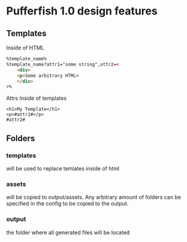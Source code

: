 # Pufferfish 1.0 design features

## Templates

Inside of HTML

```html
%template_name%
%template_name?attr1="some string",attr2=<
    <div>
	<p>Some arbitrary HTML>
    </div>
>%
```

Attrs Inside of templates

```
<h1>My Template</h1>
<p>#attr1#</p>
#attr2#
```

## Folders

### templates
will be used to replace temlates inside of html

### assets
will be copied to output/assets.
Any arbitrary amount of folders can be specified in the config to be copied to the output.

### output
the folder where all generated files will be located


